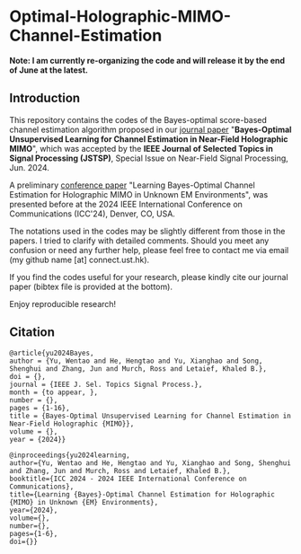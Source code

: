 # Optimal-Holographic-MIMO-Channel-Estimation

**Note: I am currently re-organizing the code and will release it by the end of June at the latest.**

## Introduction

This repository contains the codes of the Bayes-optimal score-based channel estimation algorithm proposed in our [journal paper](https://arxiv.org/abs/2312.10438) "**Bayes-Optimal Unsupervised Learning for Channel Estimation in Near-Field Holographic MIMO**", which was accepted by the **IEEE Journal of Selected Topics in Signal Processing (JSTSP)**, Special Issue on Near-Field Signal Processing, Jun. 2024. 

A preliminary [conference paper](https://arxiv.org/abs/2311.07908) "Learning Bayes-Optimal Channel Estimation for Holographic MIMO in Unknown EM Environments", was presented before at the 2024 IEEE International Conference on Communications (ICC'24), Denver, CO, USA.

The notations used in the codes may be slightly different from those in the papers. I tried to clarify with detailed comments. Should you meet any confusion or need any further help, please feel free to contact me via email (my github name [at] connect.ust.hk).

If you find the codes useful for your research, please kindly cite our journal paper (bibtex file is provided at the bottom). 

Enjoy reproducible research!

## Citation

```
@article{yu2024Bayes,
author = {Yu, Wentao and He, Hengtao and Yu, Xianghao and Song, Shenghui and Zhang, Jun and Murch, Ross and Letaief, Khaled B.},
doi = {},
journal = {IEEE J. Sel. Topics Signal Process.},
month = {to appear, },
number = {},
pages = {1-16},
title = {Bayes-Optimal Unsupervised Learning for Channel Estimation in Near-Field Holographic {MIMO}},
volume = {},
year = {2024}}

@inproceedings{yu2024learning,
author={Yu, Wentao and He, Hengtao and Yu, Xianghao and Song, Shenghui and Zhang, Jun and Murch, Ross and Letaief, Khaled B.},
booktitle={ICC 2024 - 2024 IEEE International Conference on Communications}, 
title={Learning {Bayes}-Optimal Channel Estimation for Holographic {MIMO} in Unknown {EM} Environments}, 
year={2024},
volume={},
number={},
pages={1-6},
doi={}}
```
